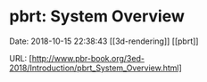 # pbrt: System Overview

Date: 2018-10-15 22:38:43
[[3d-rendering]] [[pbrt]]

URL: [http://www.pbr-book.org/3ed-2018/Introduction/pbrt_System_Overview.html]
